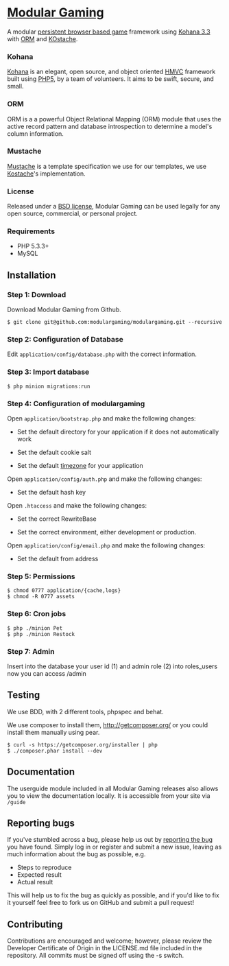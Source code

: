 # [Modular Gaming](http://www.modulargaming.com)

A modular [persistent browser based game](http://www.pbbg.org) framework using [Kohana 3.3](https://github.com/kohana/core) with [ORM](https://github.com/kohana/orm) and [KOstache](https://github.com/zombor/KOstache).

### Kohana

[Kohana](http://kohanaframework.org) is an elegant, open source, and object oriented [HMVC](http://en.wikipedia.org/wiki/Hierarchical_model%E2%80%93view%E2%80%93controller) framework built using [PHP5](http://www.php.net), by a team of volunteers.
It aims to be swift, secure, and small.

### ORM

ORM is a a powerful Object Relational Mapping (ORM) module that uses the active record pattern and database introspection to determine a model's column information. 

### Mustache

[Mustache](https://github.com/mustache) is a template specification we use for our templates, we use [Kostache](https://github.com/zombor/KOstache)'s implementation.

### License

Released under a [BSD license](http://www.modulargaming.com/license), Modular Gaming can be used legally for any open source,
 commercial, or personal project.

### Requirements

* PHP 5.3.3+
* MySQL

## Installation

### Step 1: Download

Download Modular Gaming from Github.

	$ git clone git@github.com:modulargaming/modulargaming.git --recursive

### Step 2: Configuration of Database

Edit `application/config/database.php` with the correct information.

### Step 3: Import database

	$ php minion migrations:run

### Step 4: Configuration of modulargaming

Open `application/bootstrap.php` and make the following changes: 

* Set the default directory for your application if it does not automatically work

* Set the default cookie salt

* Set the default [timezone](http://php.net/timezones) for your application

Open `application/config/auth.php` and make the following changes:

* Set the default hash key

Open `.htaccess` and make the following changes:

* Set the correct RewriteBase

* Set the correct environment, either development or production.


Open `application/config/email.php` and make the following changes:

* Set the default from address

### Step 5: Permissions

	$ chmod 0777 application/{cache,logs}
	$ chmod -R 0777 assets

### Step 6: Cron jobs

	$ php ./minion Pet
	$ php ./minion Restock

### Step 7: Admin

Insert into the database your user id (1) and admin role (2) into roles_users now you can access /admin

## Testing

We use BDD, with 2 different tools, phpspec and behat.

We use composer to install them, http://getcomposer.org/ or you could install them manually using pear.

	$ curl -s https://getcomposer.org/installer | php
	$ ./composer.phar install --dev

## Documentation

The userguide module included in all Modular Gaming releases also allows you to view the documentation locally. It is accessible from your site via `/guide`

## Reporting bugs

If you've stumbled across a bug, please help us out by [reporting the bug](https://github.com/hinton/mg/issues?state=open) you have found. Simply log in or register and submit a new issue, leaving as much information about the bug as possible, e.g.

* Steps to reproduce
* Expected result
* Actual result

This will help us to fix the bug as quickly as possible, and if you'd like to fix it yourself feel free to fork us on GitHub and submit a pull request!

## Contributing

Contributions are encouraged and welcome; however, please review the Developer Certificate of Origin in the LICENSE.md file included in the repository. All commits must be signed off using the -s switch.
